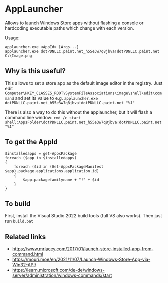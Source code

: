 # AppLauncher

Allows to launch Windows Store apps without flashing a console or hardcoding executable paths which change with each version.

Usage:
```
applauncher.exe <AppId> [Args...]
applauncher.exe dotPDNLLC.paint.net_h55e3w7q8jbva!dotPDNLLC.paint.net C:\Image.png
```

## Why is this useful?
This allows to set a store app as the default image editor in the registry. Just edit
`Computer\HKEY_CLASSES_ROOT\SystemFileAssociations\image\shell\edit\command` and set its value to e.g. `applauncher.exe dotPDNLLC.paint.net_h55e3w7q8jbva!dotPDNLLC.paint.net "%1"`

There is also a way to do this without the applauncher, but it will flash a command line window: `cmd /c start shell:AppsFolder\dotPDNLLC.paint.net_h55e3w7q8jbva!dotPDNLLC.paint.net "%1"`


## To get the AppId
```pwsh
$installedapps = get-AppxPackage
foreach ($app in $installedapps)
{
    foreach ($id in (Get-AppxPackageManifest $app).package.applications.application.id)
    {
        $app.packagefamilyname + "!" + $id
    }
}
```

## To build
First, install the Visual Studio 2022 build tools (full VS also works). Then just run `build.bat`

## Related links
- https://www.mrlacey.com/2017/01/launch-store-installed-app-from-command.html
- https://mouri.moe/en/2021/11/07/Launch-Windows-Store-App-via-Win32-API/
- https://learn.microsoft.com/de-de/windows-server/administration/windows-commands/start
